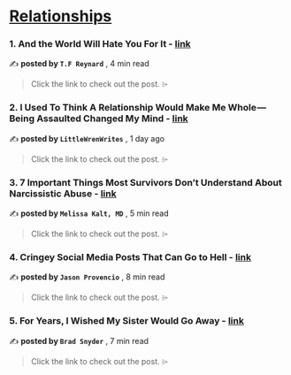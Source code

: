 
<h1><a href=https://medium.com/tag/relationships/recommended target="_blank" rel="noopener noreferrer">Relationships</a></h1>
<h3>1. And the World Will Hate You For It - <a href=https://medium.com/@tfreynard11/and-the-world-will-hate-you-for-it-2f166c4b9fe5?source=tag_recommended_feed---------0-84----------relationships----------2174f44a_00ea_4b80_9495_3fc54685b9bf------- target="_blank" rel="noopener noreferrer">link</a></h3>

✍️ **posted by `T.F Reynard`** <date> , 4 min read</date>

<blockquote>Click the link to check out the post. ⌲</blockquote>

<h3>2. I Used To Think A Relationship Would Make Me Whole — Being Assaulted Changed My Mind - <a href=https://medium.com/heart-affairs/i-used-to-think-a-relationship-would-make-me-whole-being-assaulted-changed-my-mind-666665b3c3cf?source=tag_recommended_feed---------1-107----------relationships----------2174f44a_00ea_4b80_9495_3fc54685b9bf------- target="_blank" rel="noopener noreferrer">link</a></h3>

✍️ **posted by `LittleWrenWrites`** <date> , 1 day ago</date>

<blockquote>Click the link to check out the post. ⌲</blockquote>

<h3>3. 7 Important Things Most Survivors Don’t Understand About Narcissistic Abuse - <a href=https://medium.com/illumination/7-important-things-most-survivors-dont-understand-about-narcissistic-abuse-cd6aabaa3ef6?source=tag_recommended_feed---------2-85----------relationships----------2174f44a_00ea_4b80_9495_3fc54685b9bf------- target="_blank" rel="noopener noreferrer">link</a></h3>

✍️ **posted by `Melissa Kalt, MD`** <date> , 5 min read</date>

<blockquote>Click the link to check out the post. ⌲</blockquote>

<h3>4. Cringey Social Media Posts That Can Go to Hell - <a href=https://medium.com/bouncin-and-behavin-blogs/cringey-social-media-posts-that-can-go-to-hell-c19548dbde8e?source=tag_recommended_feed---------3-84----------relationships----------2174f44a_00ea_4b80_9495_3fc54685b9bf------- target="_blank" rel="noopener noreferrer">link</a></h3>

✍️ **posted by `Jason Provencio`** <date> , 8 min read</date>

<blockquote>Click the link to check out the post. ⌲</blockquote>

<h3>5. For Years, I Wished My Sister Would Go Away - <a href=https://medium.com/human-parts/for-years-i-wished-my-sister-would-go-away-22a4e4867261?source=tag_recommended_feed---------4-107----------relationships----------2174f44a_00ea_4b80_9495_3fc54685b9bf------- target="_blank" rel="noopener noreferrer">link</a></h3>

✍️ **posted by `Brad Snyder`** <date> , 7 min read</date>

<blockquote>Click the link to check out the post. ⌲</blockquote>

